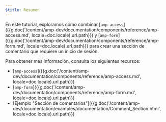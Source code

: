 ```yaml
---
$title: Resumen
---
```

En este tutorial, exploramos cómo combinar [`amp-access`]({{g.doc('/content/amp-dev/documentation/components/reference/amp-access.md', locale=doc.locale).url.path}}) y [`amp-form`]({{g.doc('/content/amp-dev/documentation/components/reference/amp-form.md', locale=doc.locale).url.path}}) para crear una sección de comentario que requiere un inicio de sesión.

Para obtener más información, consulta los siguientes recursos:

- [`amp-access`]({{g.doc('/content/amp-dev/documentation/components/reference/amp-access.md', locale=doc.locale).url.path}})
- [`amp-form`]({{g.doc('/content/amp-dev/documentation/components/reference/amp-form.md', locale=doc.locale).url.path}})
- [Ejemplo "Sección de comentarios"]({{g.doc('/content/amp-dev/documentation/examples/documentation/Comment_Section.html', locale=doc.locale).url.path}})
